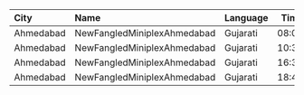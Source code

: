 | City      | Name                        | Language |  Time | Type        | Price | Capacity | Booked |
| :-------- | :-------------------------- | :------- | ----: | :---------- | ----: | -------: | -----: |
| Ahmedabad | NewFangledMiniplexAhmedabad | Gujarati | 08:01 | GroundFloor |  200₹ |       40 |     32 |
| Ahmedabad | NewFangledMiniplexAhmedabad | Gujarati | 10:31 | GroundFloor |  300₹ |       40 |     34 |
| Ahmedabad | NewFangledMiniplexAhmedabad | Gujarati | 16:31 | GroundFloor |  300₹ |       40 |     32 |
| Ahmedabad | NewFangledMiniplexAhmedabad | Gujarati | 18:45 | GroundFloor |  300₹ |       48 |     38 |